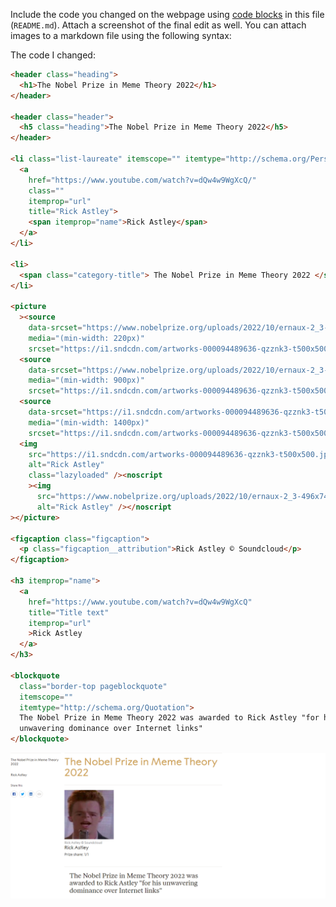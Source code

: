 Include the code you changed on the webpage using [code blocks](https://docs.github.com/en/get-started/writing-on-github/working-with-advanced-formatting/creating-and-highlighting-code-blocks) in this file (`README.md`). Attach a screenshot of the final edit as well. You can attach images to a markdown file using the following syntax:

The code I changed:
```html
<header class="heading">
  <h1>The Nobel Prize in Meme Theory 2022</h1>
</header>

<header class="header">
  <h5 class="heading">The Nobel Prize in Meme Theory 2022</h5>
</header>

<li class="list-laureate" itemscope="" itemtype="http://schema.org/Person">
  <a
    href="https://www.youtube.com/watch?v=dQw4w9WgXcQ/"
    class=""
    itemprop="url"
    title="Rick Astley">
    <span itemprop="name">Rick Astley</span>
  </a>
</li>

<li>
  <span class="category-title"> The Nobel Prize in Meme Theory 2022 </span>
</li>

<picture
  ><source
    data-srcset="https://www.nobelprize.org/uploads/2022/10/ernaux-2_3-464x696.jpg"
    media="(min-width: 220px)"
    srcset="https://i1.sndcdn.com/artworks-000094489636-qzznk3-t500x500.jpg" />
  <source
    data-srcset="https://www.nobelprize.org/uploads/2022/10/ernaux-2_3-640x960.jpg"
    media="(min-width: 900px)"
    srcset="https://i1.sndcdn.com/artworks-000094489636-qzznk3-t500x500.jpg" />
  <source
    data-srcset="https://i1.sndcdn.com/artworks-000094489636-qzznk3-t500x500.jpg"
    media="(min-width: 1400px)"
    srcset="https://i1.sndcdn.com/artworks-000094489636-qzznk3-t500x500.jpg" />
  <img
    src="https://i1.sndcdn.com/artworks-000094489636-qzznk3-t500x500.jpg"
    alt="Rick Astley"
    class="lazyloaded" /><noscript
    ><img
      src="https://www.nobelprize.org/uploads/2022/10/ernaux-2_3-496x744.jpg"
      alt="Rick Astley" /></noscript
></picture>

<figcaption class="figcaption">
  <p class="figcaption__attribution">Rick Astley © Soundcloud</p>
</figcaption>

<h3 itemprop="name">
  <a
    href="https://www.youtube.com/watch?v=dQw4w9WgXcQ"
    title="Title text"
    itemprop="url"
    >Rick Astley
  </a>
</h3>

<blockquote
  class="border-top pageblockquote"
  itemscope=""
  itemtype="http://schema.org/Quotation">
  The Nobel Prize in Meme Theory 2022 was awarded to Rick Astley "for his
  unwavering dominance over Internet links"
</blockquote>
```


![Nobel Prize](nobel-prize.PNG)

